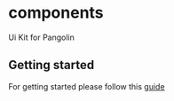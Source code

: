 # components
Ui Kit for Pangolin

## Getting started

For getting started please follow this [guide](src/stories/introduction.stories.mdx)

